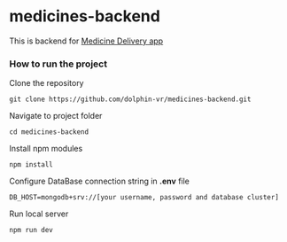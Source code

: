 # medicines-backend

This is backend for [Medicine Delivery app](https://github.com/dolphin-vr/medicines-delivery)


### How to run the project

Clone the repository

```
git clone https://github.com/dolphin-vr/medicines-backend.git
```

Navigate to project folder
```
cd medicines-backend
```

Install npm modules
```
npm install
```

Configure DataBase connection string in **.env** file 
```
DB_HOST=mongodb+srv://[your username, password and database cluster]
```

  Run local server
```
npm run dev
```